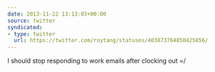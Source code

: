 ```yaml
---
date: 2013-11-22 13:13:03+00:00
source: twitter
syndicated:
- type: twitter
  url: https://twitter.com/roytang/statuses/403873764850425856/
---
```


I should stop responding to work emails after clocking out =/